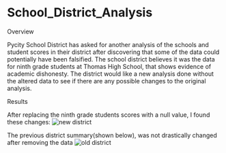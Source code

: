 # School_District_Analysis

Overview

Pycity School District has asked for another analysis of the schools and student scores in their district after discovering that some of the data could potentially have been falsified. The school district believes it was the data for ninth grade students at Thomas High School, that shows evidence of academic dishonesty. The district would like a new analysis done without the altered data to see if there are any possible changes to the original analysis.

Results

After replacing the ninth grade students scores with a null value, I found these changes:
![new district](https://user-images.githubusercontent.com/106573185/175230300-11435217-b1a1-4f68-adc4-937fb2c6fd22.PNG)

The previous district summary(shown below), was not drastically changed after removing the data
![old district](https://user-images.githubusercontent.com/106573185/175230517-0d5085c5-aa3f-4c67-a20e-c0a47a0ffe6f.PNG)
